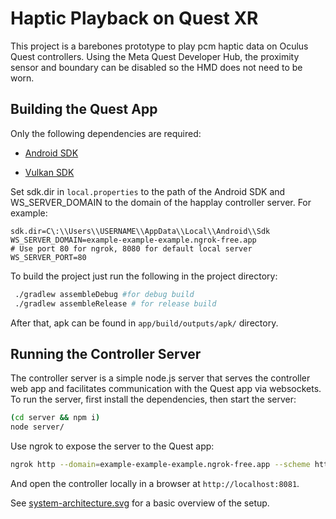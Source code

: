 # Haptic Playback on Quest XR

This project is a barebones prototype to play pcm haptic data on Oculus Quest controllers.
Using the Meta Quest Developer Hub, the proximity sensor and boundary can be disabled so the HMD does not need to be worn.

## Building the Quest App

Only the following dependencies are required:

- [Android SDK](https://developer.android.com/studio)

- [Vulkan SDK](https://vulkan.lunarg.com/sdk/home)

Set sdk.dir in `local.properties` to the path of the Android SDK and WS_SERVER_DOMAIN to the domain of the happlay controller server.
For example:
```
sdk.dir=C\:\\Users\\USERNAME\\AppData\\Local\\Android\\Sdk
WS_SERVER_DOMAIN=example-example-example.ngrok-free.app
# Use port 80 for ngrok, 8080 for default local server
WS_SERVER_PORT=80
```

To build the project just run the following in the project directory:

```bash
 ./gradlew assembleDebug #for debug build
 ./gradlew assembleRelease # for release build
```

After that, apk can be found in `app/build/outputs/apk/` directory.

## Running the Controller Server

The controller server is a simple node.js server that serves the controller web app and facilitates communication with the Quest app via websockets. To run the server, first install the dependencies, then start the server:

```bash
(cd server && npm i)
node server/
```

Use ngrok to expose the server to the Quest app:
```bash
ngrok http --domain=example-example-example.ngrok-free.app --scheme http 8080
```

And open the controller locally in a browser at `http://localhost:8081`.

See [system-architecture.svg](docs/system-architecture.svg) for a basic overview of the setup.

